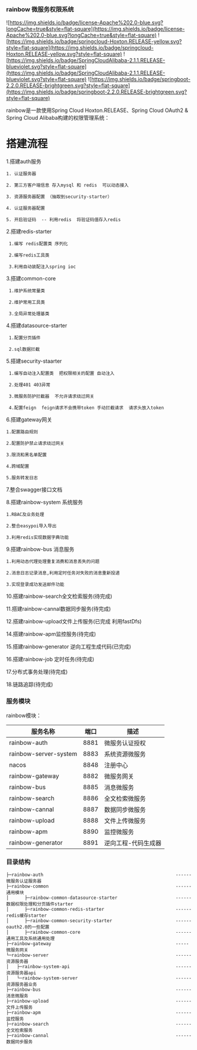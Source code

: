 ### rainbow 微服务权限系统
![https://img.shields.io/badge/license-Apache%202.0-blue.svg?longCache=true&style=flat-square](https://img.shields.io/badge/license-Apache%202.0-blue.svg?longCache=true&style=flat-square)
![https://img.shields.io/badge/springcloud-Hoxton.RELEASE-yellow.svg?style=flat-square](https://img.shields.io/badge/springcloud-Hoxton.RELEASE-yellow.svg?style=flat-square)
![https://img.shields.io/badge/SpringCloudAlibaba-2.1.1.RELEASE-blueviolet.svg?style=flat-square](https://img.shields.io/badge/SpringCloudAlibaba-2.1.1.RELEASE-blueviolet.svg?style=flat-square)
![https://img.shields.io/badge/springboot-2.2.0.RELEASE-brightgreen.svg?style=flat-square](https://img.shields.io/badge/springboot-2.2.0.RELEASE-brightgreen.svg?style=flat-square)


rainbow是一款使用Spring Cloud Hoxton.RELEASE、Spring Cloud OAuth2 & Spring Cloud Alibaba构建的权限管理系统：

# 搭建流程
1.搭建auth服务

    1. 认证服务器

    2. 第三方客户端信息 存入mysql 和 redis  可以动态接入

    3. 资源服务器配置 （抽取到security-starter）

    4. 认证服务器配置

    5. 开启验证码  -- 利用redis  将验证码值存入redis


2.搭建redis-starter

     1.编写 redis配置类 序列化

     2.编写redis工具类

     3.利用自动装配注入spring ioc

3.搭建common-core

     1.维护系统常量类

     2.维护常用工具类

     3.全局异常处理基类
   
4.搭建datasource-starter

     1.配置分页插件

     2.sql数据拦截

5.搭建security-staarter

     1.编写自动注入配置类  把权限相关的配置 自动注入

     2.处理401 403异常

     3.微服务防护拦截器  不允许请求绕过网关

     4.配置feign  feign请求不会携带token 手动拦截请求  请求头放入token


6.搭建gateway网关

    1.配置路由规则

    2.配置防护禁止请求绕过网关

    3.限流和黑名单配置

    4.跨域配置

    5.服务转发日志

7.整合swagger接口文档   

8.搭建rainbow-system 系统服务

    1.RBAC及业务处理

    2.整合easypoi导入导出
    
    3.利用redis实现数据字典功能

9.搭建rainbow-bus 消息服务

    1.利用动态代理处理重复消费和消息丢失的问题

    2.消息日志记录消息,利用定时任务对失败的消息重新投递
    
    3.实现登录成功发送邮件功能


10.搭建rainbow-search全文检索服务(待完成)

11.搭建rainbow-cannal数据同步服务(待完成)

12.搭建rainbow-upload文件上传服务(已完成 利用fastDfs)

14.搭建rainbow-apm监控服务(待完成)

15.搭建rainbow-generator 逆向工程生成代码(已完成)

16.搭建rainbow-job 定时任务(待完成)

17.分布式事务处理(待完成)

18.链路追踪(待完成)

### 服务模块

rainbow模块：

服务名称 | 端口 | 描述
---|---|---
rainbow-auth| 8881| 微服务认证授权
rainbow-server-system| 8883 | 系统资源微服务
nacos| 8848 | 注册中心
rainbow-gateway| 8882 |微服务网关
rainbow-bus| 8885 |消息微服务
rainbow-search| 8886 |全文检索微服务
rainbow-cannal| 8887 |数据同步微服务
rainbow-upload| 8888 |文件上传微服务
rainbow-apm| 8890 |监控微服务
rainbow-generator| 8891 |逆向工程-代码生成器

### 目录结构
```
├─rainbow-auth                                                  ------ 微服务认证服务器
├─rainbow-common                                                ------ 通用模块
│      ├─rainbow-common-datasource-starter                      ------ 数据权限处理和分页插件starter
│      ├─rainbow-common-redis-starter                           ------ redis缓存starter
│      ├─rainbow-common-security-starter                        ------ oauth2.0的一些配置
│      ├─rainbow-common-core                                    ------ 通用工具及系统通用处理
├─rainbow-gateway                                               -----  微服务网关
└─rainbow-server                                                ------ 资源服务器
│   ├─rainbow-system-api                                        ------ 资源服务器api
│   └─rainbow-system-server                                     ------ 资源服务器业务
├─rainbow-bus                                                   ------ 消息微服务  
├─rainbow-upload                                                ------ 文件上传服务  
├─rainbow-apm                                                   ------ 监控服务  
├─rainbow-search                                                ------ 全文检索服务  
├─rainbow-cannal                                                ------ 数据同步服务  
```



